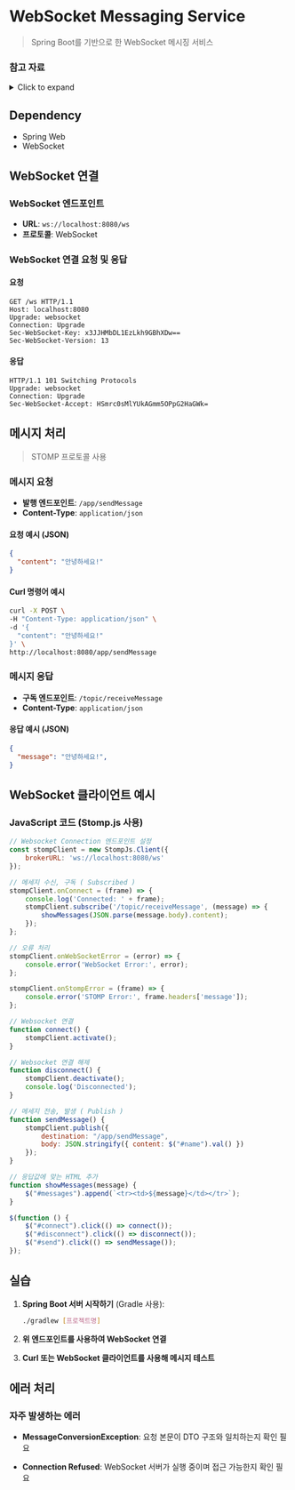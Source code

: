 # WebSocket Messaging Service

>  Spring Boot를 기반으로 한 WebSocket 메시징 서비스


### **참고 자료**

<details>
<summary>Click to expand</summary>

- [Spring Messaging STOMP WebSocket Guide](https://spring.io/guides/gs/messaging-stomp-websocket)
- [GitHub: gs-messaging-stomp-websocket](https://github.com/spring-guides/gs-messaging-stomp-websocket)

</details>



## Dependency

- Spring Web
- WebSocket


## **WebSocket 연결**

### **WebSocket 엔드포인트**
- **URL**: `ws://localhost:8080/ws`
- **프로토콜**: WebSocket

### **WebSocket 연결 요청 및 응답**

#### **요청**
 ```http
 GET /ws HTTP/1.1
 Host: localhost:8080
 Upgrade: websocket
 Connection: Upgrade
 Sec-WebSocket-Key: x3JJHMbDL1EzLkh9GBhXDw==
 Sec-WebSocket-Version: 13
 ```

#### **응답**
 ```http
 HTTP/1.1 101 Switching Protocols
 Upgrade: websocket
 Connection: Upgrade
 Sec-WebSocket-Accept: HSmrc0sMlYUkAGmm5OPpG2HaGWk=
 ```


## **메시지 처리**

> STOMP 프로토콜 사용

### **메시지 요청**
- **발행 엔드포인트**: `/app/sendMessage`
- **Content-Type**: `application/json`

#### **요청 예시 (JSON)**
 ```json
 {
   "content": "안녕하세요!"
 }
 ```

#### **Curl 명령어 예시**
 ```bash
 curl -X POST \
 -H "Content-Type: application/json" \
 -d '{
   "content": "안녕하세요!"
 }' \
 http://localhost:8080/app/sendMessage
 ```


### **메시지 응답**
- **구독 엔드포인트**: `/topic/receiveMessage`
- **Content-Type**: `application/json`

#### **응답 예시 (JSON)**
 ```json
 {
   "message": "안녕하세요!",
 }
 ```


## **WebSocket 클라이언트 예시**

### **JavaScript 코드 (Stomp.js 사용)**
```javascript
// Websocket Connection 엔드포인트 설정
const stompClient = new StompJs.Client({
    brokerURL: 'ws://localhost:8080/ws'
});

// 메세지 수신, 구독 ( Subscribed )
stompClient.onConnect = (frame) => {
    console.log('Connected: ' + frame);
    stompClient.subscribe('/topic/receiveMessage', (message) => {
        showMessages(JSON.parse(message.body).content);
    });
};

// 오류 처리 
stompClient.onWebSocketError = (error) => {
    console.error('WebSocket Error:', error);
};

stompClient.onStompError = (frame) => {
    console.error('STOMP Error:', frame.headers['message']);
};

// Websocket 연결
function connect() {
    stompClient.activate();
}

// Websocket 연결 해제
function disconnect() {
    stompClient.deactivate();
    console.log('Disconnected');
}

// 메세지 전송, 발생 ( Publish ) 
function sendMessage() {
    stompClient.publish({
        destination: "/app/sendMessage",
        body: JSON.stringify({ content: $("#name").val() })
    });
}

// 응답값에 맞는 HTML 추가 
function showMessages(message) {
    $("#messages").append(`<tr><td>${message}</td></tr>`);
}

$(function () {
    $("#connect").click(() => connect());
    $("#disconnect").click(() => disconnect());
    $("#send").click(() => sendMessage());
});
```



## **실습**

1. **Spring Boot 서버 시작하기** (Gradle 사용):
    ```bash
    ./gradlew [프로젝트명]
    ```

2. **위 엔드포인트를 사용하여 WebSocket 연결**

3. **Curl 또는 WebSocket 클라이언트를 사용해 메시지 테스트**


## **에러 처리**

### **자주 발생하는 에러**
- **MessageConversionException**:
  요청 본문이 DTO 구조와 일치하는지 확인 필요

- **Connection Refused**:
  WebSocket 서버가 실행 중이며 접근 가능한지 확인 필요

<br/>
